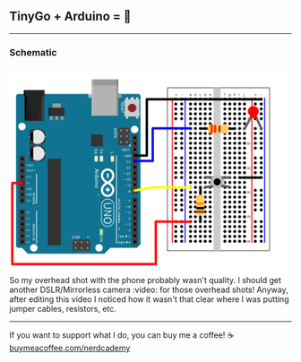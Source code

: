 ## TinyGo + Arduino = :blue_heart:

---

### Schematic

![breadboard](breadboard-layout.png)
So my overhead shot with the phone probably wasn't quality.  I should get another DSLR/Mirrorless camera :video: for those overhead shots! Anyway, after editing this video I noticed how it wasn't that clear where I was putting jumper cables, resistors, etc.

---

If you want to support what I do, you can buy me a coffee! :coffee:
[buymeacoffee.com/nerdcademy](https://buymeacoffee.com/nerdcademy)